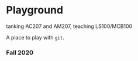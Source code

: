 # Playground
tanking AC207 and AM207, teaching LS100/MCB100

A place to play with `git`.

### Fall 2020
